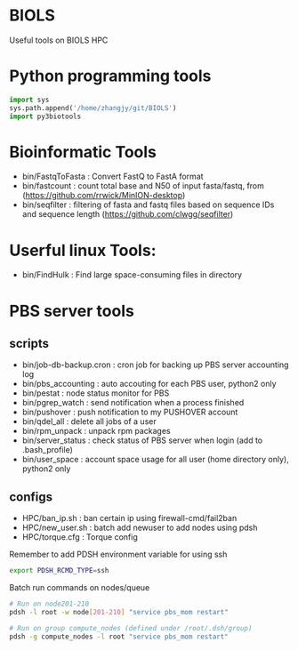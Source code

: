 # BIOLS
Useful tools on BIOLS HPC

# Python programming tools

```python
import sys
sys.path.append('/home/zhangjy/git/BIOLS')
import py3biotools
```

# Bioinformatic Tools
- bin/FastqToFasta : Convert FastQ to FastA format
- bin/fastcount    : count total base and N50 of input fasta/fastq, from (https://github.com/rrwick/MinION-desktop)
- bin/seqfilter    : filtering of fasta and fastq files based on sequence IDs and sequence length (https://github.com/clwgg/seqfilter)

# Userful linux Tools:
- bin/FindHulk     : Find large space-consuming files in directory

# PBS server tools

## scripts
- bin/job-db-backup.cron : cron job for backing up PBS server accounting log
- bin/pbs_accounting     : auto accouting for each PBS user, python2 only
- bin/pestat             : node status monitor for PBS
- bin/pgrep_watch        : send notification when a process finished
- bin/pushover           : push notification to my PUSHOVER account
- bin/qdel_all           : delete all jobs of a user
- bin/rpm_unpack         : unpack rpm packages
- bin/server_status      : check status of PBS server when login (add to .bash_profile)
- bin/user_space         : account space usage for all user (home directory only), python2 only

## configs
- HPC/ban_ip.sh          : ban certain ip using firewall-cmd/fail2ban
- HPC/new_user.sh        : batch add newuser to add nodes using pdsh
- HPC/torque.cfg         : Torque config

Remember to add PDSH environment variable for using ssh

```bash
export PDSH_RCMD_TYPE=ssh
```

Batch run commands on nodes/queue

```bash
# Run on node201-210
pdsh -l root -w node[201-210] "service pbs_mom restart" 

# Run on group compute_nodes (defined under /root/.dsh/group)
pdsh -g compute_nodes -l root "service pbs_mom restart"
```
